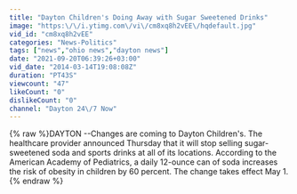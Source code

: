 ```yaml
---
title: "Dayton Children's Doing Away with Sugar Sweetened Drinks"
image: "https:\/\/i.ytimg.com\/vi\/cm8xq8h2vEE\/hqdefault.jpg"
vid_id: "cm8xq8h2vEE"
categories: "News-Politics"
tags: ["news","ohio news","dayton news"]
date: "2021-09-20T06:39:26+03:00"
vid_date: "2014-03-14T19:08:08Z"
duration: "PT43S"
viewcount: "47"
likeCount: "0"
dislikeCount: "0"
channel: "Dayton 24\/7 Now"
---
```

{% raw %}DAYTON --Changes are coming to Dayton Children's. The healthcare provider announced Thursday that it will stop selling sugar-sweetened soda and sports drinks at all of its locations. According to the American Academy of Pediatrics, a daily 12-ounce can of soda increases the risk of obesity in children by 60 percent. The change takes effect May 1.{% endraw %}

